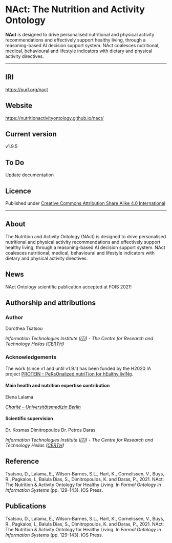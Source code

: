 # NAct: The Nutrition and Activity Ontology
**NAct** is designed to drive personalised nutritional and physical activity recommendations and effectively
support healthy living, through a reasoning-based AI decision support system. NAct coalesces nutritional, medical, behavioural and lifestyle indicators with dietary and physical activity directives.
___
## IRI
<https://purl.org/nact>

## Website
<https://nutritionactivityontology.github.io/nact/> 

## Current version
v1.9.5

## To Do
Update documentation

## Licence
Published under [Creative Commons Attribution Share Alike 4.0 International](https://creativecommons.org/licenses/by-sa/4.0/legalcode)
____
## About
The Nutrition and Activity Ontology (NAct) is designed to drive personalised nutritional and physical activity recommendations and effectively support healthy living, through a reasoning-based AI decision support system. NAct coalesces nutritional, medical, behavioural and lifestyle indicators with dietary and physical activity directives.

## News
NAct Ontology scientific publication accepted at FOIS 2021!

## Authorship and attributions
### Author 
Dorothea Tsatsou

*Information Technologies Institute ([ITI](https://www.iti.gr/))* -
*The Centre for Research and Technology Hellas ([CERTH](https://www.certh.gr/))*


### Acknowledgements
The work (since v1 and until v1.9.1) has been funded by the H2020 IA project [PROTEIN - PeRsOnalized nutriTion for hEalthy livINg](https://protein-h2020.eu/).

#### Main health and nutrition expertise contribution
Elena Lalama 

*[Charité – Universitätsmedizin Berlin](https://www.charite.de/en/)*

#### Scientific supervision
Dr. Kosmas Dimitropoulos
Dr. Petros Daras 

*Information Technologies Institute ([ITI](https://www.iti.gr/))* -
*The Centre for Research and Technology Hellas ([CERTH](https://www.certh.gr/))*

## Reference
Tsatsou, D., Lalama, E., Wilson-Barnes, S.L., Hart, K., Cornelissen, V., Buys, R., Pagkalos, I., Balula Dias, S., Dimitropoulos, K. and Daras, P., 2021. NAct: The Nutrition & Activity Ontology for Healthy Living. In *Formal Ontology in Information Systems* (pp. 129-143). IOS Press.

## Publications
Tsatsou, D., Lalama, E., Wilson-Barnes, S.L., Hart, K., Cornelissen, V., Buys, R., Pagkalos, I., Balula Dias, S., Dimitropoulos, K. and Daras, P., 2021. NAct: The Nutrition & Activity Ontology for Healthy Living. In *Formal Ontology in Information Systems* (pp. 129-143). IOS Press.
